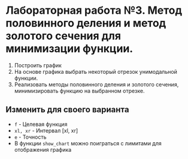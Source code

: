 # Лабораторная работа №3. Метод половинного деления и метод золотого сечения для минимизации функции.

1. Построить график
2. На основе графика выбрать некоторый отрезок унимодальной функции.
3. Реализовать методы половинного деления и золотого сечения, минимизировать функцию на выбранном отрезке.

## Изменить для своего варианта
* `f` - Целевая функция
* `xl, xr` - Интервал [xl, xr]
* `e` - Точность
* В функции `show_chart` можно поиграться с лимитами для отображения графика